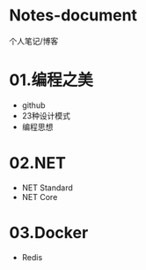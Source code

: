# Notes-document
个人笔记/博客

# 01.编程之美
* github
* 23种设计模式
* 编程思想

# 02.NET

* NET Standard
* NET Core

# 03.Docker
* Redis
